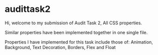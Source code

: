 # audittask2
Hi, welcome to my submission of Audit Task 2, All CSS properties.

Similar properties have been implemented together in one single file.

Properties I have implemented for this task include those of:
Animation,
Background,
Text Decoration,
Borders,
Flex and Float

